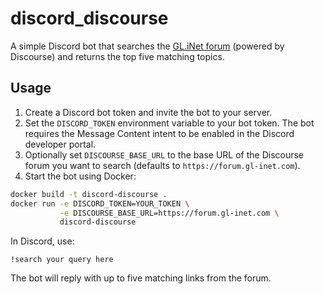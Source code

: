 # discord_discourse

A simple Discord bot that searches the [GL.iNet forum](https://forum.gl-inet.com/) (powered by Discourse) and returns the top five matching topics.

## Usage

1. Create a Discord bot token and invite the bot to your server.
2. Set the `DISCORD_TOKEN` environment variable to your bot token. The bot
   requires the Message Content intent to be enabled in the Discord developer
   portal.
3. Optionally set `DISCOURSE_BASE_URL` to the base URL of the Discourse
   forum you want to search (defaults to `https://forum.gl-inet.com`).
4. Start the bot using Docker:


```bash
docker build -t discord-discourse .
docker run -e DISCORD_TOKEN=YOUR_TOKEN \
           -e DISCOURSE_BASE_URL=https://forum.gl-inet.com \
           discord-discourse
```

In Discord, use:

```
!search your query here
```

The bot will reply with up to five matching links from the forum.
